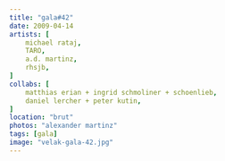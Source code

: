 ```yaml
---
title: "gala#42"
date: 2009-04-14
artists: [
    michael rataj,
    TARO,
    a.d. martinz,
    rhsjb,
]
collabs: [
    matthias erian + ingrid schmoliner + schoenlieb,
    daniel lercher + peter kutin,
]
location: "brut"
photos: "alexander martinz"
tags: [gala]
image: "velak-gala-42.jpg"
---
```

